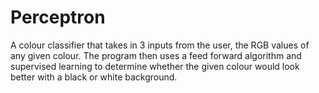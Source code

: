 # Perceptron

A colour classifier that takes in 3 inputs from the user, the RGB values of any given colour. The program then uses a feed forward algorithm and supervised learning to determine whether the given colour would look better with a black or white background.
